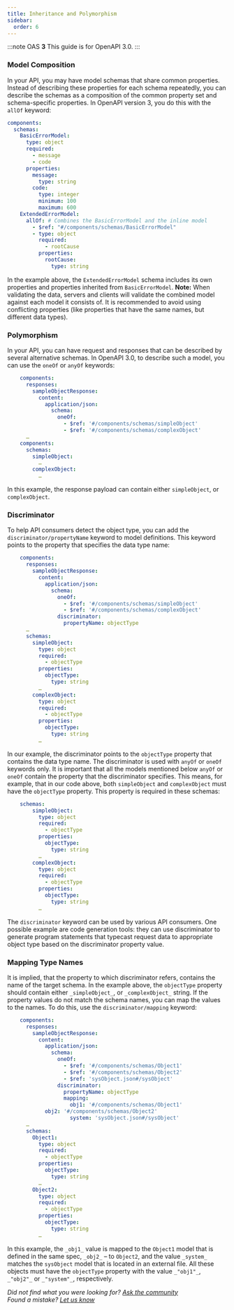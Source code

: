 ```yaml
---
title: Inheritance and Polymorphism
sidebar:
  order: 6
---
```


:::note
OAS **3** This guide is for OpenAPI 3.0.
:::

### Model Composition

In your API, you may have model schemas that share common properties. Instead of describing these properties for each schema repeatedly, you can describe the schemas as a composition of the common property set and schema-specific properties. In OpenAPI version 3, you do this with the `allOf` keyword:

```yaml
components:
  schemas:
    BasicErrorModel:
      type: object
      required:
        - message
        - code
      properties:
        message:
          type: string
        code:
          type: integer
          minimum: 100
          maximum: 600
    ExtendedErrorModel:
      allOf: # Combines the BasicErrorModel and the inline model
        - $ref: "#/components/schemas/BasicErrorModel"
        - type: object
          required:
            - rootCause
          properties:
            rootCause:
              type: string
```

In the example above, the `ExtendedErrorModel` schema includes its own properties and properties inherited from `BasicErrorModel`. **Note:** When validating the data, servers and clients will validate the combined model against each model it consists of. It is recommended to avoid using conflicting properties (like properties that have the same names, but different data types).

### Polymorphism

In your API, you can have request and responses that can be described by several alternative schemas. In OpenAPI 3.0, to describe such a model, you can use the `oneOf` or `anyOf` keywords:

```yaml
    components:
      responses:
        sampleObjectResponse:
          content:
            application/json:
              schema:
                oneOf:
                  - $ref: '#/components/schemas/simpleObject'
                  - $ref: '#/components/schemas/complexObject'
      …
    components:
      schemas:
        simpleObject:
          …
        complexObject:
          …
```

In this example, the response payload can contain either `simpleObject`, or `complexObject`.

### Discriminator

To help API consumers detect the object type, you can add the `discriminator/propertyName` keyword to model definitions. This keyword points to the property that specifies the data type name:

```yaml
    components:
      responses:
        sampleObjectResponse:
          content:
            application/json:
              schema:
                oneOf:
                  - $ref: '#/components/schemas/simpleObject'
                  - $ref: '#/components/schemas/complexObject'
                discriminator:
                  propertyName: objectType
      …
      schemas:
        simpleObject:
          type: object
          required:
            - objectType
          properties:
            objectType:
              type: string
          …
        complexObject:
          type: object
          required:
            - objectType
          properties:
            objectType:
              type: string
          …
```

In our example, the discriminator points to the `objectType` property that contains the data type name. The discriminator is used with `anyOf` or `oneOf` keywords only. It is important that all the models mentioned below `anyOf` or `oneOf` contain the property that the discriminator specifies. This means, for example, that in our code above, both `simpleObject` and `complexObject` must have the `objectType` property. This property is required in these schemas:

```yaml
    schemas:
        simpleObject:
          type: object
          required:
            - objectType
          properties:
            objectType:
              type: string
          …
        complexObject:
          type: object
          required:
            - objectType
          properties:
            objectType:
              type: string
          …
```

The `discriminator` keyword can be used by various API consumers. One possible example are code generation tools: they can use discriminator to generate program statements that typecast request data to appropriate object type based on the discriminator property value.

### Mapping Type Names

It is implied, that the property to which discriminator refers, contains the name of the target schema. In the example above, the `objectType` property should contain either `_simpleObject_`, or `_complexObject_` string. If the property values do not match the schema names, you can map the values to the names. To do this, use the `discriminator/mapping` keyword:

```yaml
    components:
      responses:
        sampleObjectResponse:
          content:
            application/json:
              schema:
                oneOf:
                  - $ref: '#/components/schemas/Object1'
                  - $ref: '#/components/schemas/Object2'
                  - $ref: 'sysObject.json#/sysObject'
                discriminator:
                  propertyName: objectType
                  mapping:
                    obj1: '#/components/schemas/Object1'
    		obj2: '#/components/schemas/Object2'
                    system: 'sysObject.json#/sysObject'
      …
      schemas:
        Object1:
          type: object
          required:
            - objectType
          properties:
            objectType:
              type: string
          …
        Object2:
          type: object
          required:
            - objectType
          properties:
            objectType:
              type: string
          …
```

In this example, the `_obj1_` value is mapped to the `Object1` model that is defined in the same spec, `_obj2_` – to `Object2`, and the value `_system_` matches the `sysObject` model that is located in an external file. All these objects must have the `objectType` property with the value `_"obj1"_`, `_"obj2"_` or `_"system"_`, respectively.

_Did not find what you were looking for? [Ask the community](https://community.smartbear.com/t5/Swagger-Open-Source-Tools/bd-p/SwaggerOSTools)  
Found a mistake? [Let us know](https://github.com/swagger-api/swagger.io/issues)_
